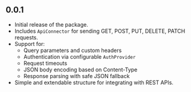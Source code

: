 ## 0.0.1

- Initial release of the package.
- Includes `ApiConnector` for sending GET, POST, PUT, DELETE, PATCH requests.
- Support for:
    - Query parameters and custom headers
    - Authentication via configurable `AuthProvider`
    - Request timeouts
    - JSON body encoding based on Content-Type
    - Response parsing with safe JSON fallback
- Simple and extendable structure for integrating with REST APIs.
